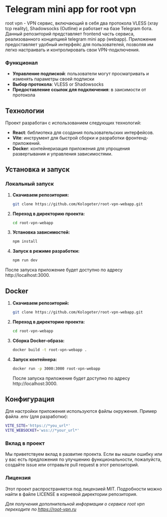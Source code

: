 # Telegram mini app for root vpn

root vpn - VPN сервис, включающий в себя два протокола VLESS (xray tcp reality), Shadowsocks (Outline) и работает на базе Telegram бота.
Данный репозиторий представляет frontend часть сервиса, реализованного концепцией telegram mini app (webapp).
Приложение предоставляет удобный интерфейс для пользователей, позволяя им легко настраивать и контролировать свои VPN-подключения.

### Функционал

- **Управление подпиской**: пользователи могут просматривать и изменять параметры своей подписки
- **Выбор протокола**: VLESS or Shadowsocks
- **Предоставление ссылок для подключения**: в заисимости от протокола

## Технологии

Проект разработан с использованием следующих технологий:

- **React**: библиотека для создания пользовательских интерфейсов.
- **Vite**: инструмент для быстрой сборки и разработки фронтенд-приложений.
- **Docker**: контейнеризация приложения для упрощения развертывания и управления зависимостями.

## Установка и запуск

### Локальный запуск

1. **Скачиваем репозитория:**

   ```bash
   git clone https://github.com/Kologeter/root-vpn-webapp.git
   ```
2. **Переход в директорию проекта:**
   ```bash
   cd root-vpn-webapp
   ```
3. **Установка зависимостей:**
   ```bash
   npm install
   ```
4. **Запуск в режиме разработки:**
   ```bash
   npm run dev
   ```
  После запуска приложение будет доступно по адресу http://localhost:3000.

## Docker

1. **Скачиваем репозиторий:**

    ```bash
    git clone https://github.com/Kologeter/root-vpn-webapp.git
    ```
2. **Переход в директорию проекта:**

    ```bash
    cd root-vpn-webapp
    ```
3. **Сборка Docker-образа:**
   ```bash
   docker build -t root-vpn-webapp .
   ```

4. **Запуск контейнера:**
   ```bash
   docker run -p 3000:3000 root-vpn-webapp
   ```
   После запуска приложение будет доступно по адресу http://localhost:3000.

## Конфигурация
  Для настройки приложения используются файлы окружения. Пример файла .env (для разработки):
  ```bash
  VITE_SITE='https://*you_url*'
  VITE_WEBSOCKET='wss://*your_url*'
  ```

### Вклад в проект

Мы приветствуем вклад в развитие проекта. Если вы нашли ошибку или у вас есть предложения по улучшению функциональности, пожалуйста, создайте issue или отправьте pull request в этот репозиторий.

### Лицензия

Этот проект распространяется под лицензией MIT. Подробности можно найти в файле LICENSE в корневой директории репозитория.

*Для получения дополнительной информации о сервисе root vpn переходите по https://root-vpn.ru*
